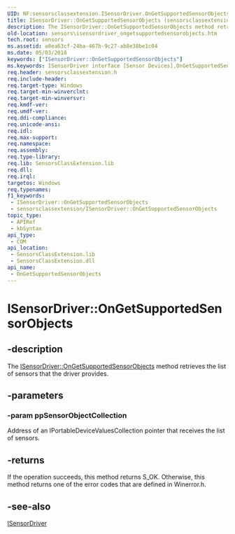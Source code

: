 ```yaml
---
UID: NF:sensorsclassextension.ISensorDriver.OnGetSupportedSensorObjects
title: ISensorDriver::OnGetSupportedSensorObjects (sensorsclassextension.h)
description: The ISensorDriver::OnGetSupportedSensorObjects method retrieves the list of sensors that the driver provides.
old-location: sensors\isensordriver_ongetsupportedsensorobjects.htm
tech.root: sensors
ms.assetid: a8ea63cf-24ba-467b-9c27-ab8e38be1c04
ms.date: 05/03/2018
keywords: ["ISensorDriver::OnGetSupportedSensorObjects"]
ms.keywords: ISensorDriver interface [Sensor Devices],OnGetSupportedSensorObjects method, ISensorDriver.OnGetSupportedSensorObjects, ISensorDriver::OnGetSupportedSensorObjects, OnGetSupportedSensorObjects, OnGetSupportedSensorObjects method [Sensor Devices], OnGetSupportedSensorObjects method [Sensor Devices],ISensorDriver interface, sensors.isensordriver_ongetsupportedsensorobjects, sensorsclassextension/ISensorDriver::OnGetSupportedSensorObjects
req.header: sensorsclassextension.h
req.include-header: 
req.target-type: Windows
req.target-min-winverclnt: 
req.target-min-winversvr: 
req.kmdf-ver: 
req.umdf-ver: 
req.ddi-compliance: 
req.unicode-ansi: 
req.idl: 
req.max-support: 
req.namespace: 
req.assembly: 
req.type-library: 
req.lib: SensorsClassExtension.lib
req.dll: 
req.irql: 
targetos: Windows
req.typenames: 
f1_keywords:
 - ISensorDriver::OnGetSupportedSensorObjects
 - sensorsclassextension/ISensorDriver::OnGetSupportedSensorObjects
topic_type:
 - APIRef
 - kbSyntax
api_type:
 - COM
api_location:
 - SensorsClassExtension.lib
 - SensorsClassExtension.dll
api_name:
 - OnGetSupportedSensorObjects
---
```


# ISensorDriver::OnGetSupportedSensorObjects


## -description

The <a href="/windows-hardware/drivers/ddi/sensorsclassextension/nf-sensorsclassextension-isensordriver-ongetsupportedsensorobjects">ISensorDriver::OnGetSupportedSensorObjects</a> method retrieves the list of sensors that the driver provides.

## -parameters

### -param ppSensorObjectCollection

Address of an IPortableDeviceValuesCollection pointer that receives the list of sensors.

## -returns

If the operation succeeds, this method returns S_OK. Otherwise, this method returns one of the error codes that are defined in Winerror.h.

## -see-also

<a href="/windows-hardware/drivers/ddi/sensorsclassextension/nn-sensorsclassextension-isensordriver">ISensorDriver</a>